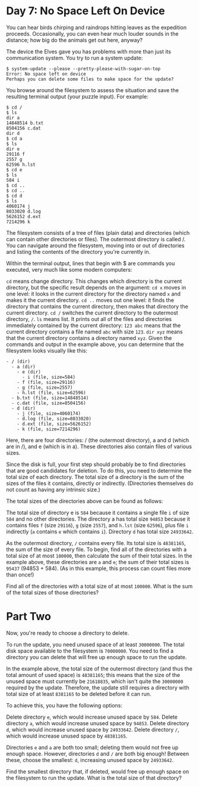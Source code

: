 # Day 7: No Space Left On Device

You can hear birds chirping and raindrops hitting leaves as the expedition proceeds.
Occasionally, you can even hear much louder sounds in the distance; how big do the animals get out here, anyway?

The device the Elves gave you has problems with more than just its communication system.
You try to run a system update:

```
$ system-update --please --pretty-please-with-sugar-on-top
Error: No space left on device
Perhaps you can delete some files to make space for the update?
```

You browse around the filesystem to assess the situation and save the resulting terminal output (your puzzle input).
For example:

```
$ cd /
$ ls
dir a
14848514 b.txt
8504156 c.dat
dir d
$ cd a
$ ls
dir e
29116 f
2557 g
62596 h.lst
$ cd e
$ ls
584 i
$ cd ..
$ cd ..
$ cd d
$ ls
4060174 j
8033020 d.log
5626152 d.ext
7214296 k
```

The filesystem consists of a tree of files (plain data) and directories (which can contain other directories or files).
The outermost directory is called /. You can navigate around the filesystem, moving into or out of directories and
listing the contents of the directory you're currently in.

Within the terminal output, lines that begin with $ are commands you executed, very much like some modern computers:

`cd` means change directory.
This changes which directory is the current directory, but the specific result depends on the argument:
`cd x` moves in one level: it looks in the current directory for the directory named `x` and makes it the current
directory.
`cd ..` moves out one level: it finds the directory that contains the current directory,
then makes that directory the current directory.
`cd /` switches the current directory to the outermost directory, `/`.
`ls` means list. It prints out all of the files and directories immediately contained by the current directory:
`123 abc` means that the current directory contains a file named `abc` with size `123`.
`dir xyz` means that the current directory contains a directory named `xyz`.
Given the commands and output in the example above, you can determine that the filesystem looks visually like this:

```
- / (dir)
  - a (dir)
    - e (dir)
      - i (file, size=584)
    - f (file, size=29116)
    - g (file, size=2557)
    - h.lst (file, size=62596)
  - b.txt (file, size=14848514)
  - c.dat (file, size=8504156)
  - d (dir)
    - j (file, size=4060174)
    - d.log (file, size=8033020)
    - d.ext (file, size=5626152)
    - k (file, size=7214296)
```

Here, there are four directories: / (the outermost directory), a and d (which are in /), and e (which is in a).
These directories also contain files of various sizes.

Since the disk is full, your first step should probably be to find directories that are good candidates for deletion.
To do this, you need to determine the total size of each directory.
The total size of a directory is the sum of the sizes of the files it contains, directly or indirectly.
(Directories themselves do not count as having any intrinsic size.)

The total sizes of the directories above can be found as follows:

The total size of directory e is `584` because it contains a single file `i` of size `584` and no other directories.
The directory a has total size `94853` because it contains files `f` (size `29116`), `g` (size `2557`), and
`h.lst` (size `62596`), plus file `i` indirectly (`a` contains `e` which contains `i`).
Directory `d` has total size `24933642`.

As the outermost directory, `/` contains every file. Its total size is `48381165`, the sum of the size of every file.
To begin, find all of the directories with a total size of at most `100000`, then calculate the sum of their total
sizes.
In the example above, these directories are `a` and `e`; the sum of their total sizes is `95437` (94853 + 584).
(As in this example, this process can count files more than once!)

Find all of the directories with a total size of at most `100000`.
What is the sum of the total sizes of those directories?

# Part Two
Now, you're ready to choose a directory to delete.

To run the update, you need unused space of at least `30000000`.
The total disk space available to the filesystem is `70000000`.
You need to find a directory you can delete that will free up enough space to run the update.

In the example above, the total size of the outermost directory (and thus the total amount of used space)
is `48381165`; this means that the size of the unused space must currently be `21618835`, which isn't quite the
`30000000` required by the update. Therefore, the update still requires a directory with total size of at least
`8381165` to be deleted before it can run.

To achieve this, you have the following options:

Delete directory `e`, which would increase unused space by `584`.
Delete directory `a`, which would increase unused space by `94853`.
Delete directory `d`, which would increase unused space by `24933642`.
Delete directory `/`, which would increase unused space by `48381165`.

Directories `e` and `a` are both too small; deleting them would not free up enough space.
However, directories `d` and `/` are both big enough! Between these, choose the smallest: `d`,
increasing unused space by `24933642`.

Find the smallest directory that, if deleted, would free up enough space on the filesystem to run the update.
What is the total size of that directory?
